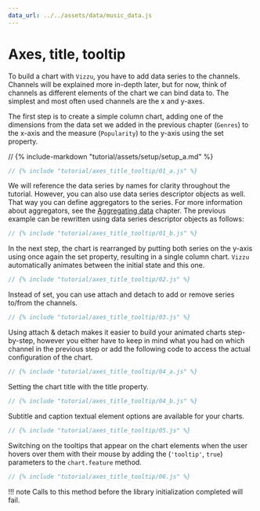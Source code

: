 ```yaml
---
data_url: ../../assets/data/music_data.js
---
```


# Axes, title, tooltip

To build a chart with `Vizzu`, you have to add data series to the channels.
Channels will be explained more in-depth later, but for now, think of channels
as different elements of the chart we can bind data to. The simplest and most
often used channels are the x and y-axes.

The first step is to create a simple column chart, adding one of the dimensions
from the data set we added in the previous chapter (`Genres`) to the x-axis and
the measure (`Popularity`) to the y-axis using the set property.

<div id="tutorial_01"></div>

// {% include-markdown "tutorial/assets/setup/setup_a.md" %}

```javascript
// {% include "tutorial/axes_title_tooltip/01_a.js" %}
```

We will reference the data series by names for clarity throughout the tutorial.
However, you can also use data series descriptor objects as well. That way you
can define aggregators to the series. For more information about aggregators,
see the [Aggregating data](./aggregating_data.md) chapter. The previous example
can be rewritten using data series descriptor objects as follows:

```javascript
// {% include "tutorial/axes_title_tooltip/01_b.js" %}
```

In the next step, the chart is rearranged by putting both series on the y-axis
using once again the set property, resulting in a single column chart. `Vizzu`
automatically animates between the initial state and this one.

<div id="tutorial_02"></div>

```javascript
// {% include "tutorial/axes_title_tooltip/02.js" %}
```

Instead of set, you can use attach and detach to add or remove series to/from
the channels.

<div id="tutorial_03"></div>

```javascript
// {% include "tutorial/axes_title_tooltip/03.js" %}
```

Using attach & detach makes it easier to build your animated charts
step-by-step, however you either have to keep in mind what you had on which
channel in the previous step or add the following code to access the actual
configuration of the chart.

```javascript
// {% include "tutorial/axes_title_tooltip/04_a.js" %}
```

Setting the chart title with the title property.

<div id="tutorial_04"></div>

```javascript
// {% include "tutorial/axes_title_tooltip/04_b.js" %}
```

Subtitle and caption textual element options are available for your charts.

<div id="tutorial_05"></div>

```javascript
// {% include "tutorial/axes_title_tooltip/05.js" %}
```

Switching on the tooltips that appear on the chart elements when the user hovers
over them with their mouse by adding the (`'tooltip'`, `true`) parameters to the
`chart.feature` method.

<div id="tutorial_06"></div>

```javascript
// {% include "tutorial/axes_title_tooltip/06.js" %}
```

!!! note
    Calls to this method before the library initialization completed will fail.

<script src="../tutorial.js" config="./config.json"></script>
